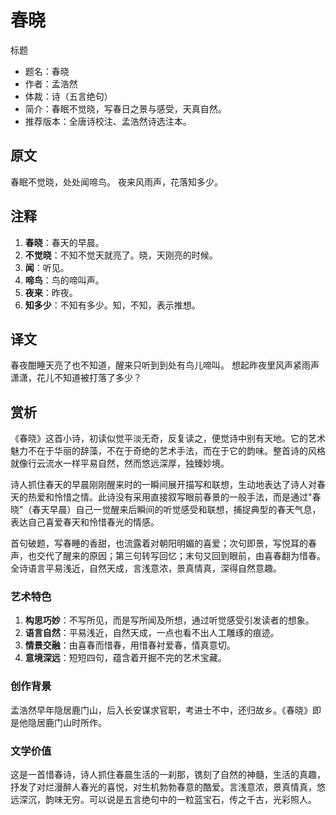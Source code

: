 <!--
 * @Author: ylmzfun ylmzfun@163.com
 * @Date: 2025-10-01 18:06:45
 * @LastEditors: ylmzfun ylmzfun@163.com
 * @LastEditTime: 2025-10-03 20:38:03
 * @FilePath: /poetry/诗词/唐诗/春晓.md
 * @Description: 这是默认设置,请设置`customMade`, 打开koroFileHeader查看配置 进行设置: https://github.com/OBKoro1/koro1FileHeader/wiki/%E9%85%8D%E7%BD%AE
-->

# 春晓

标题
- 题名：春晓
- 作者：孟浩然
- 体裁：诗（五言绝句）
- 简介：春眠不觉晓，写春日之景与感受，天真自然。
- 推荐版本：全唐诗校注、孟浩然诗选注本。

## 原文

春眠不觉晓，处处闻啼鸟。
夜来风雨声，花落知多少。

## 注释

1. **春晓**：春天的早晨。
2. **不觉晓**：不知不觉天就亮了。晓，天刚亮的时候。
3. **闻**：听见。
4. **啼鸟**：鸟的啼叫声。
5. **夜来**：昨夜。
6. **知多少**：不知有多少。知，不知，表示推想。

## 译文

春夜酣睡天亮了也不知道，醒来只听到到处有鸟儿啼叫。
想起昨夜里风声紧雨声潇潇，花儿不知道被打落了多少？

## 赏析

《春晓》这首小诗，初读似觉平淡无奇，反复读之，便觉诗中别有天地。它的艺术魅力不在于华丽的辞藻，不在于奇绝的艺术手法，而在于它的韵味。整首诗的风格就像行云流水一样平易自然，然而悠远深厚，独臻妙境。

诗人抓住春天的早晨刚刚醒来时的一瞬间展开描写和联想，生动地表达了诗人对春天的热爱和怜惜之情。此诗没有采用直接叙写眼前春景的一般手法，而是通过"春晓"（春天早晨）自己一觉醒来后瞬间的听觉感受和联想，捕捉典型的春天气息，表达自己喜爱春天和怜惜春光的情感。

首句破题，写春睡的香甜，也流露着对朝阳明媚的喜爱；次句即景，写悦耳的春声，也交代了醒来的原因；第三句转写回忆；末句又回到眼前，由喜春翻为惜春。全诗语言平易浅近，自然天成，言浅意浓，景真情真，深得自然意趣。

### 艺术特色

1. **构思巧妙**：不写所见，而是写所闻及所想，通过听觉感受引发读者的想象。
2. **语言自然**：平易浅近，自然天成，一点也看不出人工雕琢的痕迹。
3. **情景交融**：由喜春而惜春，用惜春衬爱春，情真意切。
4. **意境深远**：短短四句，蕴含着开掘不完的艺术宝藏。

### 创作背景

孟浩然早年隐居鹿门山，后入长安谋求官职，考进士不中，还归故乡。《春晓》即是他隐居鹿门山时所作。

### 文学价值

这是一首惜春诗，诗人抓住春晨生活的一刹那，镌刻了自然的神髓，生活的真趣，抒发了对烂漫醉人春光的喜悦，对生机勃勃春意的酷爱。言浅意浓，景真情真，悠远深沉，韵味无穷。可以说是五言绝句中的一粒蓝宝石，传之千古，光彩照人。
